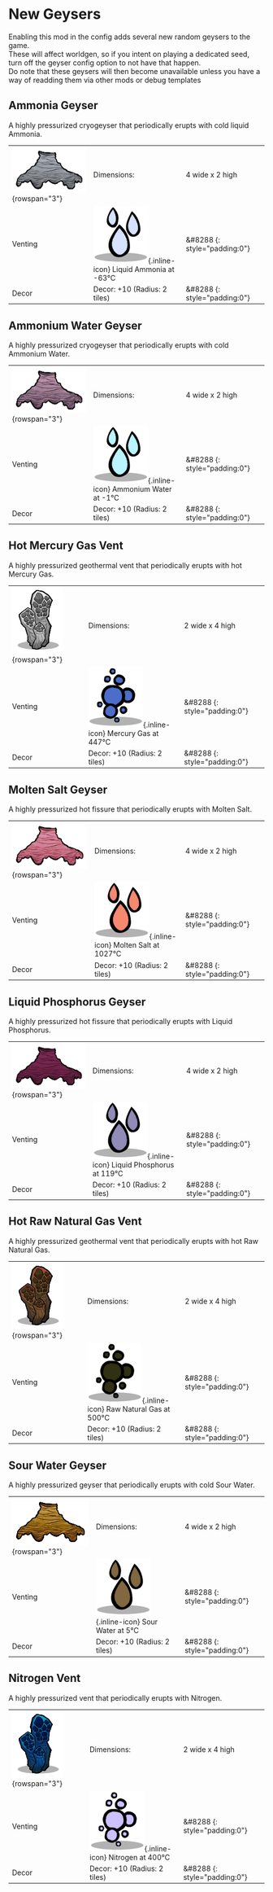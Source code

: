 # New Geysers
Enabling this mod in the config adds several new random geysers to the game.<br/>These will affect worldgen, so if you intent on playing a dedicated seed, turn off the geyser config option to not have that happen.<br/>Do note that these geysers will then become unavailable unless you have a way of readding them via other mods or debug templates

## Ammonia Geyser

A highly pressurized cryogeyser that periodically erupts with cold liquid Ammonia.

| | | |
|-|-|-|
| ![GeyserGeneric_AmmoniaGeyser](/assets/images/geysers/GeyserGeneric_AmmoniaGeyser.png) {rowspan="3"} |Dimensions: | 4 wide x 2 high|
|Venting  |  ![LiquidAmmonia](/assets/images/elements/LiquidAmmonia.png){.inline-icon} Liquid Ammonia at -63°C|&#8288 {: style="padding:0"} |
|Decor|Decor: +10 (Radius: 2 tiles)|&#8288 {: style="padding:0"}|


## Ammonium Water Geyser

A highly pressurized cryogeyser that periodically erupts with cold Ammonium Water.

| | | |
|-|-|-|
| ![GeyserGeneric_AmmoniumWaterGeyser](/assets/images/geysers/GeyserGeneric_AmmoniumWaterGeyser.png) {rowspan="3"} |Dimensions: | 4 wide x 2 high|
|Venting  |  ![AmmoniumWater](/assets/images/elements/AmmoniumWater.png){.inline-icon} Ammonium Water at -1°C|&#8288 {: style="padding:0"} |
|Decor|Decor: +10 (Radius: 2 tiles)|&#8288 {: style="padding:0"}|


## Hot Mercury Gas Vent

A highly pressurized geothermal vent that periodically erupts with hot Mercury Gas.

| | | |
|-|-|-|
| ![GeyserGeneric_HotMercuryGasVent](/assets/images/geysers/GeyserGeneric_HotMercuryGasVent.png) {rowspan="3"} |Dimensions: | 2 wide x 4 high|
|Venting  |  ![MercuryGas](/assets/images/elements/MercuryGas.png){.inline-icon} Mercury Gas at 447°C|&#8288 {: style="padding:0"} |
|Decor|Decor: +10 (Radius: 2 tiles)|&#8288 {: style="padding:0"}|


## Molten Salt Geyser

A highly pressurized hot fissure that periodically erupts with Molten Salt.

| | | |
|-|-|-|
| ![GeyserGeneric_MoltenSaltGeyser](/assets/images/geysers/GeyserGeneric_MoltenSaltGeyser.png) {rowspan="3"} |Dimensions: | 4 wide x 2 high|
|Venting  |  ![MoltenSalt](/assets/images/elements/MoltenSalt.png){.inline-icon} Molten Salt at 1027°C|&#8288 {: style="padding:0"} |
|Decor|Decor: +10 (Radius: 2 tiles)|&#8288 {: style="padding:0"}|


## Liquid Phosphorus Geyser

A highly pressurized hot fissure that periodically erupts with Liquid Phosphorus.

| | | |
|-|-|-|
| ![GeyserGeneric_PhosphorusGeyser](/assets/images/geysers/GeyserGeneric_PhosphorusGeyser.png) {rowspan="3"} |Dimensions: | 4 wide x 2 high|
|Venting  |  ![LiquidPhosphorus](/assets/images/elements/LiquidPhosphorus.png){.inline-icon} Liquid Phosphorus at 119°C|&#8288 {: style="padding:0"} |
|Decor|Decor: +10 (Radius: 2 tiles)|&#8288 {: style="padding:0"}|


## Hot Raw Natural Gas Vent

A highly pressurized geothermal vent that periodically erupts with hot Raw Natural Gas.

| | | |
|-|-|-|
| ![GeyserGeneric_RawGasVent](/assets/images/geysers/GeyserGeneric_RawGasVent.png) {rowspan="3"} |Dimensions: | 2 wide x 4 high|
|Venting  |  ![RawNaturalGas](/assets/images/elements/RawNaturalGas.png){.inline-icon} Raw Natural Gas at 500°C|&#8288 {: style="padding:0"} |
|Decor|Decor: +10 (Radius: 2 tiles)|&#8288 {: style="padding:0"}|


## Sour Water Geyser

A highly pressurized geyser that periodically erupts with cold Sour Water.

| | | |
|-|-|-|
| ![GeyserGeneric_SourWaterGeyser](/assets/images/geysers/GeyserGeneric_SourWaterGeyser.png) {rowspan="3"} |Dimensions: | 4 wide x 2 high|
|Venting  |  ![SourWater](/assets/images/elements/SourWater.png){.inline-icon} Sour Water at 5°C|&#8288 {: style="padding:0"} |
|Decor|Decor: +10 (Radius: 2 tiles)|&#8288 {: style="padding:0"}|


## Nitrogen Vent

A highly pressurized vent that periodically erupts with Nitrogen.

| | | |
|-|-|-|
| ![GeyserGeneric_NitrogenVent](/assets/images/geysers/GeyserGeneric_NitrogenVent.png) {rowspan="3"} |Dimensions: | 2 wide x 4 high|
|Venting  |  ![NitrogenGas](/assets/images/elements/NitrogenGas.png){.inline-icon} Nitrogen at 400°C|&#8288 {: style="padding:0"} |
|Decor|Decor: +10 (Radius: 2 tiles)|&#8288 {: style="padding:0"}|

